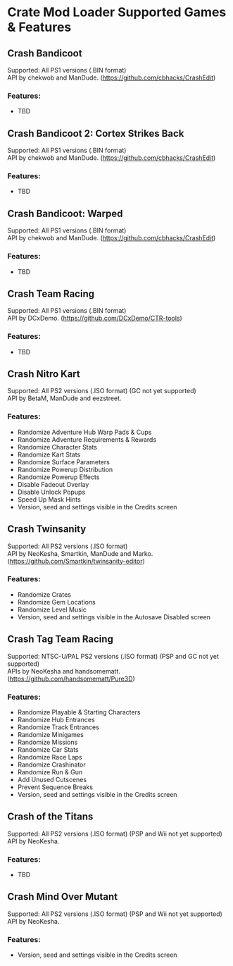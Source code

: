 # Crate Mod Loader Supported Games & Features
  
## Crash Bandicoot
Supported: All PS1 versions (.BIN format)  
API by chekwob and ManDude. (https://github.com/cbhacks/CrashEdit)  
### Features:  
- TBD  
  
## Crash Bandicoot 2: Cortex Strikes Back
Supported: All PS1 versions (.BIN format)  
API by chekwob and ManDude. (https://github.com/cbhacks/CrashEdit)  
### Features:  
- TBD  
  
## Crash Bandicoot: Warped
Supported: All PS1 versions (.BIN format)  
API by chekwob and ManDude. (https://github.com/cbhacks/CrashEdit)  
### Features:  
- TBD   
  
## Crash Team Racing
Supported: All PS1 versions (.BIN format)  
API by DCxDemo. (https://github.com/DCxDemo/CTR-tools)  
### Features:  
- TBD  
  
## Crash Nitro Kart
Supported: All PS2 versions (.ISO format) (GC not yet supported)  
API by BetaM, ManDude and eezstreet.  
### Features:  
- Randomize Adventure Hub Warp Pads & Cups
- Randomize Adventure Requirements & Rewards
- Randomize Character Stats
- Randomize Kart Stats
- Randomize Surface Parameters
- Randomize Powerup Distribution
- Randomize Powerup Effects
- Disable Fadeout Overlay
- Disable Unlock Popups
- Speed Up Mask Hints
- Version, seed and settings visible in the Credits screen
  
## Crash Twinsanity
Supported: All PS2 versions (.ISO format)  
API by NeoKesha, Smartkin, ManDude and Marko. (https://github.com/Smartkin/twinsanity-editor)  
### Features:  
- Randomize Crates 
- Randomize Gem Locations  
- Randomize Level Music  
- Version, seed and settings visible in the Autosave Disabled screen  
  
## Crash Tag Team Racing
Supported: NTSC-U/PAL PS2 versions (.ISO format) (PSP and GC not yet supported)  
APIs by NeoKesha and handsomematt. (https://github.com/handsomematt/Pure3D)  
### Features:  
- Randomize Playable & Starting Characters
- Randomize Hub Entrances
- Randomize Track Entrances
- Randomize Minigames
- Randomize Missions
- Randomize Car Stats
- Randomize Race Laps
- Randomize Crashinator
- Randomize Run & Gun
- Add Unused Cutscenes
- Prevent Sequence Breaks
- Version, seed and settings visible in the Credits screen
  
## Crash of the Titans
Supported: All PS2 versions (.ISO format) (PSP and Wii not yet supported)  
API by NeoKesha.  
### Features:   
- TBD  
  
## Crash Mind Over Mutant
Supported: All PS2 versions (.ISO format) (PSP and Wii not yet supported)  
API by NeoKesha.  
### Features:    
- Version, seed and settings visible in the Credits screen  
